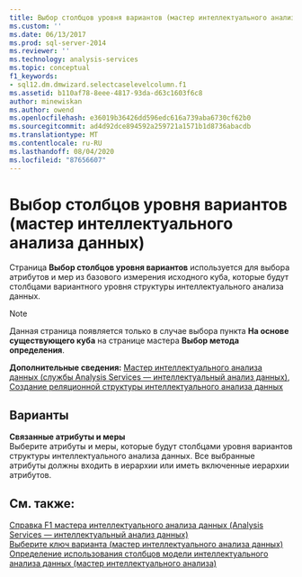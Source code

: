 ```yaml
---
title: Выбор столбцов уровня вариантов (мастер интеллектуального анализа данных) | Документация Майкрософт
ms.custom: ''
ms.date: 06/13/2017
ms.prod: sql-server-2014
ms.reviewer: ''
ms.technology: analysis-services
ms.topic: conceptual
f1_keywords:
- sql12.dm.dmwizard.selectcaselevelcolumn.f1
ms.assetid: b110af78-8eee-4817-93da-d63c1603f6c8
author: minewiskan
ms.author: owend
ms.openlocfilehash: e36019b36426dd596edc616a739aba6730cf62b0
ms.sourcegitcommit: ad4d92dce894592a259721a1571b1d8736abacdb
ms.translationtype: MT
ms.contentlocale: ru-RU
ms.lasthandoff: 08/04/2020
ms.locfileid: "87656607"
---
```

# <a name="select-case-level-columns-data-mining-wizard"></a>Выбор столбцов уровня вариантов (мастер интеллектуального анализа данных)
  Страница **Выбор столбцов уровня вариантов** используется для выбора атрибутов и мер из базового измерения исходного куба, которые будут столбцами вариантного уровня структуры интеллектуального анализа данных.  
  
> [!NOTE]  
>  Данная страница появляется только в случае выбора пункта **На основе существующего куба** на странице мастера **Выбор метода определения**.  
  
 **Дополнительные сведения:** [Мастер интеллектуального анализа данных (службы Analysis Services — интеллектуальный анализ данных)](data-mining/data-mining-wizard-analysis-services-data-mining.md), [Создание реляционной структуры интеллектуального анализа данных](data-mining/create-a-relational-mining-structure.md)  
  
## <a name="options"></a>Варианты  
 **Связанные атрибуты и меры**  
 Выберите атрибуты и меры, которые будут столбцами уровня вариантов структуры интеллектуального анализа данных. Все выбранные атрибуты должны входить в иерархии или иметь включенные иерархии атрибутов.  
  
## <a name="see-also"></a>См. также:  
 [Справка F1 мастера интеллектуального анализа данных &#40;Analysis Services — интеллектуальный анализ данных&#41;](data-mining-wizard-f1-help-analysis-services-data-mining.md)   
 [Выберите ключ варианта &#40;мастер интеллектуального анализа данных&#41;](select-the-case-key-data-mining-wizard.md)   
 [Определение использования столбцов модели интеллектуального анализа данных &#40;мастер интеллектуального анализа&#41;](specify-mining-model-column-usage-data-mining-wizard.md)  
  
  
